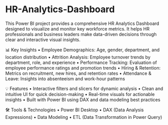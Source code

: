 # HR-Analytics-Dashboard
This Power BI project provides a comprehensive HR Analytics Dashboard designed to visualize and monitor key workforce metrics. It helps HR professionals and business leaders make data-driven decisions through clear and interactive visual insights.

📊 Key Insights
•	Employee Demographics: Age, gender, department, and location distribution
•	Attrition Analysis: Employee turnover trends by department, role, and experience
•	Performance Tracking: Evaluation of employee performance ratings and promotion trends
•	Hiring & Retention: Metrics on recruitment, new hires, and retention rates
•	Attendance & Leave: Insights into absenteeism and work-hour patterns

💡 Features
•	Interactive filters and slicers for dynamic analysis
•	Clean and intuitive UI for quick decision-making
•	Real-time visuals for actionable insights
•	Built with Power BI using DAX and data modeling best practices

🛠️ Tools & Technologies
•	Power BI Desktop
•	DAX (Data Analysis Expressions)
•	Data Modeling
•	ETL (Data Transformation in Power Query)

